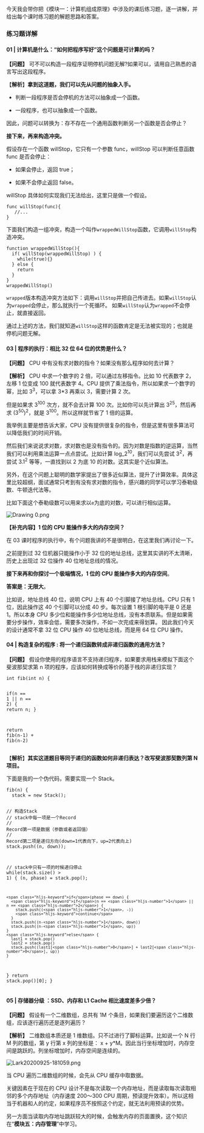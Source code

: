 <p data-nodeid="929" class="">今天我会带你把《模块一：计算机组成原理》中涉及的课后练习题，逐一讲解，并给出每个课时练习题的解题思路和答案。</p>
<h3 data-nodeid="930">练习题详解</h3>
<h4 data-nodeid="931">01 | 计算机是什么：“如何把程序写好”这个问题是可计算的吗？</h4>
<p data-nodeid="932"><strong data-nodeid="995">【问题】</strong> 可不可以构造一段程序证明停机问题无解?如果可以，请用自己熟悉的语言写出这段程序。</p>
<p data-nodeid="3943" class="">【<strong data-nodeid="3952">解析</strong>】<strong data-nodeid="3953">拿到这道题，我们可以先从问题的抽象入手。</strong></p>






<ul data-nodeid="935">
<li data-nodeid="936">
<p data-nodeid="937">判断一段程序是否会停机的方法可以抽象成一个函数。</p>
</li>
<li data-nodeid="938">
<p data-nodeid="939" class="">一段程序，也可以抽象成一个函数。</p>
</li>
</ul>
<p data-nodeid="940">因此，问题可以转换为：存不存在一个通用函数判断另一个函数是否会停止？</p>
<p data-nodeid="941"><strong data-nodeid="1010">接下来，再来构造冲突。</strong></p>
<p data-nodeid="942">假设存在一个函数 willStop，它只有一个参数 func，willStop 可以判断任意函数 func 是否会停止：</p>
<ul data-nodeid="943">
<li data-nodeid="944">
<p data-nodeid="945">如果会停止，返回 true；</p>
</li>
<li data-nodeid="946">
<p data-nodeid="947">如果不会停止返回 false。</p>
</li>
</ul>
<p data-nodeid="948">willStop 具体如何实现我们无法给出，这里只是做一个假设。</p>
<pre class="lang-java" data-nodeid="949"><code data-language="java"><span class="hljs-function">func <span class="hljs-title">willStop</span><span class="hljs-params">(func)</span></span>{
   <span class="hljs-comment">//...</span>
}
</code></pre>
<p data-nodeid="950">下面我们构造一组冲突，构造一个叫作<code data-backticks="1" data-nodeid="1016">wrappedWillStop</code>函数，它调用<code data-backticks="1" data-nodeid="1018">willStop</code>构造冲突。</p>
<pre class="lang-java" data-nodeid="951"><code data-language="java"><span class="hljs-function">function <span class="hljs-title">wrappedWillStop</span><span class="hljs-params">()</span></span>{
  <span class="hljs-keyword">if</span>( willStop(wrappedWillStop) ) {
    <span class="hljs-keyword">while</span>(<span class="hljs-keyword">true</span>){}
  } <span class="hljs-keyword">else</span> {
    <span class="hljs-keyword">return</span>
  }
}
wrappedWillStop()
</code></pre>
<p data-nodeid="952"><code data-backticks="1" data-nodeid="1020">wrapped</code>版本构造冲突方法如下：调用<code data-backticks="1" data-nodeid="1022">willStop</code>并把自己传进去。如果<code data-backticks="1" data-nodeid="1024">willStop</code>认为<code data-backticks="1" data-nodeid="1026">wrapped</code>会停止，那么就执行一个死循环。 如果<code data-backticks="1" data-nodeid="1028">willStop</code>认为<code data-backticks="1" data-nodeid="1030">wrapped</code>不会停止，就直接返回。</p>
<p data-nodeid="953">通过上述的方法，我们就知道<code data-backticks="1" data-nodeid="1033">willStop</code>这样的函数肯定是无法被实现的；也就是停机问题无解。</p>
<h4 data-nodeid="954">03 | 程序的执行：相比 32 位 64 位的优势是什么？</h4>
<p data-nodeid="955"><strong data-nodeid="1042">【问题】</strong> CPU 中有没有求对数的指令？如果没有那么程序如何去计算？</p>
<p data-nodeid="956"><strong data-nodeid="1053">【解析】</strong> CPU 中求一个数字的 2 倍，可以通过左移指令。比如 10 代表数字 2，左移 1 位变成 100 就代表数字 4。CPU 提供了乘法指令，所以如果求一个数字的幂，比如 3<sup>3</sup>，可以拿 3*3 再乘以 3，需要计算 2 次。</p>
<p data-nodeid="957">但是如果求 3<sup>100</sup> 次方，就不会去计算 100 次。比如你可以先计算出 3<sup>25</sup>，然后再求 (3<sup>50</sup>)<sup>2</sup>，就是 3<sup>100</sup>。所以这样就节省了 1 倍的运算。</p>
<p data-nodeid="958">我举例主要是想告诉大家，CPU 没有提供很复杂的指令，但是这里有很多算法可以降低我们的时间开销。</p>
<p data-nodeid="959">然后我们来说说求对数，求对数也是没有指令的。因为对数是指数的逆运算，当然我们可以利用乘法运算一点点尝试。比如计算 log_2<sup>10</sup>，我们可以先尝试 3<sup>2</sup>，再尝试 3.1<sup>2</sup> 等等，一直找到以 2 为底 10 的对数。这其实是个近似算法。</p>
<p data-nodeid="960">另外，在这个问题上聪明的数学家提出了很多近似算法，提升了计算效率。具体这里比较超纲，面试通常只考到有没有求对数的指令，感兴趣的同学可以学习泰勒级数、牛顿迭代法等。</p>
<p data-nodeid="1855">比如下面这个泰勒级数可以用来求以<code data-backticks="1" data-nodeid="1858">e</code>为底的对数，可以进行相似运算。</p>
<p data-nodeid="1856"><img src="https://s0.lgstatic.com/i/image/M00/57/F6/Ciqc1F9twiuAbp_aAAAe6lkGtXY531.png" alt="Drawing 0.png" data-nodeid="1862"></p>




<p data-nodeid="964"><strong data-nodeid="1102">【补充内容】1 位的 CPU 能操作多大的内存空间？</strong></p>
<p data-nodeid="965">在 03 课时程序的执行中，有个问题我讲的不是很明白，在这里我们再讨论一下。</p>
<p data-nodeid="966">之前提到过 32 位机器只能操作小于 32 位的地址总线，这里其实讲的不太清晰，历史上出现过 32 位操作 40 位地址总线的情况。</p>
<p data-nodeid="967"><strong data-nodeid="1109">接下来再和你探讨一个极端情况，1 位的 CPU 能操作多大的内存空间</strong>。</p>
<p data-nodeid="968"><strong data-nodeid="1114">答案是：无限大</strong>。</p>
<p data-nodeid="969">比如说，地址总线 40 位，说明 CPU 上有 40 个引脚接了地址总线。CPU 只有 1 位，因此操作这 40 个引脚可以分成 40 步。每次设置 1 根引脚的电平是 0 还是 1。所以本身 CPU 多少位和能操作多少位地址总线，没有本质联系。但是如果需要分步操作，效率会低，需要多次操作，不如一次完成来得划算。 因此我们今天的设计通常不拿 32 位 CPU 操作 40 位地址总线，而是用 64 位 CPU 操作。</p>
<h4 data-nodeid="970">04 | 构造复杂的程序 : 将一个递归函数转成非递归函数的通用方法？</h4>
<p data-nodeid="971"><strong data-nodeid="1123">【问题】</strong> 假设你使用的程序语言不支持递归程序，如果要求用栈来模拟下面这个斐波那契求第 n 项的程序，应该如何转换成等价的基于栈的非递归实现？</p>
<pre class="lang-java" data-nodeid="972"><code data-language="java"><span class="hljs-function"><span class="hljs-keyword">int</span> <span class="hljs-title">fib</span><span class="hljs-params">(<span class="hljs-keyword">int</span> n)</span> </span>{

 <span class="hljs-keyword">if</span>(n == <span class="hljs-number">1</span> || n == <span class="hljs-number">2</span>) { <span class="hljs-keyword">return</span> n; }
 
  <span class="hljs-keyword">return</span> fib(n-<span class="hljs-number">1</span>) + fib(n-<span class="hljs-number">2</span>)
</code></pre>
<p data-nodeid="6734" class="">【<strong data-nodeid="6743">解析</strong>】<strong data-nodeid="6744">其实这道题目等同于递归的函数如何非递归表达？改写斐波那契数列第 N 项目。</strong></p>







<p data-nodeid="975">下面是我的一个伪代码，需要实现一个 Stack。</p>
<pre class="lang-java" data-nodeid="976"><code data-language="java">fib(n) {
  stack = <span class="hljs-keyword">new</span> Stack();

  <span class="hljs-comment">// 构造Stack</span>
  <span class="hljs-comment">// stack中每一项是一个Record</span>
  <span class="hljs-comment">// Record第一项是数据（参数或者返回值）</span>
  <span class="hljs-comment">// Record第二项是递归方向(down=1代表向下，up=2代表向上)</span>
  stack.push((n, down));

  <span class="hljs-comment">// stack中只有一项的时候递归停止</span>
  <span class="hljs-keyword">while</span>(stack.size() &gt; <span class="hljs-number">1</span>) {
    (n, phase) = stack.pop();

    <span class="hljs-keyword">if</span>(phase == down) {
      <span class="hljs-keyword">if</span>(n == <span class="hljs-number">1</span> || n == <span class="hljs-number">2</span>) {
        stack.push((<span class="hljs-number">1</span>, -))
        <span class="hljs-keyword">continue</span>
      }
      stack.push((n-<span class="hljs-number">1</span>, down))
      stack.push((n-<span class="hljs-number">1</span>, up))
    }
    <span class="hljs-keyword">else</span> {
      last1 = stack.pop()
      last2 = stack.pop()
      stack.push((last1[<span class="hljs-number">0</span>] + last2[<span class="hljs-number">0</span>], up))
    }
  }
  <span class="hljs-keyword">return</span> stack.pop()[<span class="hljs-number">0</span>];
}
</code></pre>
<h4 data-nodeid="977">05 | 存储器分级 ：SSD、内存和 L1 Cache 相比速度差多少倍？</h4>
<p data-nodeid="978" class="te-preview-highlight"><strong data-nodeid="1140">【问题】</strong> 假设有一个二维数组，总共有 1M 个条目，如果我们要遍历这个二维数组，应该逐行遍历还是逐列遍历？</p>
<p data-nodeid="979"><strong data-nodeid="1147">【解析】</strong> 二维数组本质还是 1 维数组。只不过进行了脚标运算。比如说一个 N 行 M 列的数组，第 y 行第 x 列的坐标是： x + y*M。因此当行坐标增加时，内存空间是跳跃的。列坐标增加时，内存空间是连续的。</p>
<p data-nodeid="980"><img src="https://s0.lgstatic.com/i/image/M00/57/F6/Ciqc1F9twnCAUTt4AACDLWAQvC4277.png" alt="Lark20200925-181059.png" data-nodeid="1150"></p>
<p data-nodeid="981">当 CPU 遍历二维数组的时候，会先从 CPU 缓存中取数据。</p>
<p data-nodeid="982">关键因素在于现在的 CPU 设计不是每次读取一个内存地址，而是读取每次读取相邻的多个内存地址（内存速度 200～300 CPU 周期，预读提升效率）。所以这相当于机器和人的约定，如果程序员不按照这个约定，就无法利用预读的优势。</p>
<p data-nodeid="983">另一方面当读取内存地址跳跃较大的时候，会触发内存的页面置换，这个知识在“<strong data-nodeid="1158">模块五：内存管理</strong>”中学习。</p>


